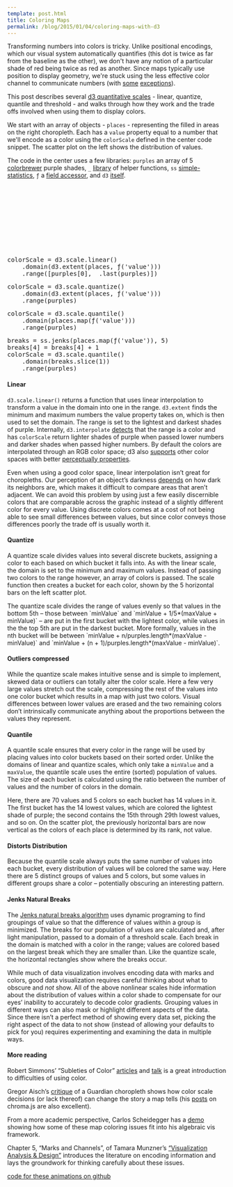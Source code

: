 ```yaml
---
template: post.html
title: Coloring Maps
permalink: /blog/2015/01/04/coloring-maps-with-d3
---
```


<link rel="stylesheet" type="text/css" href="/javascripts/posts/mapColor/style.css">

Transforming numbers into colors is tricky. Unlike positional encodings, which our visual system automatically quantifies (this dot is twice as far from the baseline as the other), we don't have any notion of a particular shade of red being twice as red as another. Since maps typically use position to display geometry, we're stuck using the less effective color channel to communicate numbers (with [some](http://roadtolarissa.com/population-division-fullscreen.html) [exceptions](http://bost.ocks.org/mike/bubble-map/)).

This post describes several [d3 quantitative scales](https://github.com/mbostock/d3/wiki/Quantitative-Scales) - linear, quantize, quantile and threshold - and walks through how they work and the trade offs involved when using them to display colors. 

We start with an array of objects - `places` - representing the filled in areas on the right choropleth. Each has a `value` property equal to a number that we'll encode as a color using the `colorScale` defined in the center code snippet. The scatter plot on the left shows the distribution of values. 

The code in the center uses a few libraries: `purples` an array of 5 [colorbrewer](http://bl.ocks.org/mbostock/5577023) purple shades, `_` [library](https://lodash.com/) of helper functions, `ss` [simple-statistics](http://www.macwright.org/simple-statistics/), `ƒ` a [field accessor](http://roadtolarissa.com/blog/2014/06/23/even-fewer-lamdas-with-d3/), and `d3` [itself](http://d3js.org). 

<!-- ####Linear
`d3.scale.linear()` returns a function that uses linear interpolation to transform a value in the domain into one in the range. `d3.extent` finds the minimum and maximum numbers the value property takes on, which is then used to set the domain. The range is set to the lightest and darkest shades of purple. Internally, `d3.interpolate` [detects](https://github.com/mbostock/d3/wiki/Transitions#d3_interpolate) that the range is a color and has `colorScale` return lighter shades of purple when passed lower numbers and darker shades when passed higher numbers. By default the colors are interpolated through an RGB color space; d3 also [supports](https://github.com/mbostock/d3/wiki/Colors#hsl) other color spaces with better [perceptually propertiess](http://www.research.ibm.com/people/l/lloydt/color/color.HTM). 

Even when using a good color space, linear interpolation isn't great for choropleths. Our perception of an object's darkness [depends](http://en.wikipedia.org/wiki/Checker_shadow_illusion) on how dark its neighbors are, which makes it difficult to compare areas that aren't adjacent. We can avoid this problem by using just a few easily discernible colors that are comparable across the graphic instead of a slightly different color for every value. Using discrete colors comes at a cost of not being able to see small differences between values, but since color conveys those differences poorly the trade off is usually worth it. 

####Quantize
A quantize scale divides values into several discrete buckets, assigning a color to each based on which bucket it falls into. As with the linear scale, the domain is set to the minimum and maximum values. Instead of passing two colors to the range however, an array of colors is passed. The scale function then creates a bucket for each color, shown by the 5 horizontal bars on the left scatter plot. 

The quantize scale divides the range of values evenly so that values in the bottom 5th - those between `minValue` and `minValue + 1/5*(maxValue +minValue)` - are put in the first bucket with the lightest color, while values in the the top 5th are put in the darkest bucket. More formally, values in the nth bucket will be between `minValue + n/purples.length*(maxValue - minValue)` and `minValue + (n + 1)/purples.length*(maxValue - minValue)`.  

####Outliers compressed
While the quantize scale makes intuitive sense and is simple to implement, skewed data or outliers can totally alter the color scale. Here a few very large values stretch out the scale, compressing the rest of the values into one color bucket which results in a map with just two colors. Visual differences between lower values are erased and the two remaining colors don't intrinsically communicate anything about the proportions between the values they represent.

####Quantile
A quantile scale ensures that every color in the range will be used by placing values into color buckets based on their sorted order. Unlike the domains of linear and quantize scales, which only take a `minValue` and a `maxValue`, the quantile scale uses the entire (sorted) population of values. The size of each bucket is calculated using the ratio between the number of values and the number of colors in the domain.

Here, there are 70 values and 5 colors so each bucket has 14 values in it. The first bucket has the 14 lowest values, which are colored the lightest shade of purple; the second contains the 15th through 29th lowest values, and so on. On the scatter plot, the previously horizontal bars are now vertical as the colors of each place is determined by its rank, not value.  

####Distorts Distribution
Because the quantile scale always puts the same number of values into each bucket, every distribution of values will be colored the same way. Here there are 5 distinct groups of values and 5 colors, but some values in different groups share a color - potentially obscuring an interesting pattern.

####Jenks Natural Breaks
The [Jenks natural breaks algorithm](tom link) uses dynamic programing to find groupings of value so that the difference of values within a group is minimized. The breaks for our population of values are calculated and, after light manipulation, passed to a domain of a threshold scale. Each break in the domain is matched with a color in the range; values are colored based on the largest break which they are smaller than. Like the quantize scale, the horizontal rectangles show where the breaks occur. 

While much of data visualization involves encoding data with marks and colors, good data visualization requires careful thinking about what to obscure and _not_ show. All of the above nonlinear scales hide information about the distribution of values within a color shade to compensate for our eyes' inability to accurately to decode color gradients. Grouping values in different ways can also mask or highlight different aspects of the data. Since there isn't a perfect method of showing every data set, picking the right aspect of the data to not show (instead of allowing your defaults to pick for you) requires experimenting and examining the data in multiple ways.

####More reading

Robert Simmons' "Subleties of Color" [articles](http://earthobservatory.nasa.gov/blogs/elegantfigures/2013/08/05/subtleties-of-color-part-1-of-6/) and [talk](https://www.youtube.com/watch?v=DjJr8D4Bxjw) is a great introduction to difficulties of using color. 

Gregor Aisch's [critique](https://vis4.net/blog/posts/mastering-multi-hued-color-scales/) of a Guardian choropleth shows how color scale decisions (or lack thereof) can change the story a map tells (his [posts](https://vis4.net/blog/posts/mastering-multi-hued-color-scales/) on chroma.js are also excellent).

From a more academic perspective, Carlos Scheidegger has a [demo](http://algebraicvis.net/2014/11/11/a_primer.html) showing how some of these map coloring issues fit into his algebraic vis framework. 

Chapter 5, "Marks and Channels", of Tamara Munzner's ["Visualization Analysis & Design"](http://www.crcpress.com/product/isbn/9781466508910) introduces the accemic literature on different ways of encoding information and lays the groundwork for thinking carefully about these issues.  

[code for these animations on github](https://github.com/1wheel/roadtolarissa/tree/master/source/javascripts/posts/mapColor)
 -->
<div id='container'>
  <div id='overlay'>
    <svg></svg>
    <div id='color-code'>
      <div id='gradient'>
<pre>
colorScale = d3.scale.linear()
    .domain(d3.extent(places, ƒ('value')))
    .range([purples[0], _.last(purples)])
</pre>
      </div>
      <div id='quantize'>
<pre>
colorScale = d3.scale.quantize()
    .domain(d3.extent(places, ƒ('value')))
    .range(purples)
</pre>
      </div>
      <div id='quantile'>
<pre>
colorScale = d3.scale.quantile()
    .domain(places.map(ƒ('value')))
    .range(purples)
</pre>
      </div>
      <div id='jenks'>
<pre>
breaks = ss.jenks(places.map(ƒ('value')), 5)
breaks[4] = breaks[4] + 1
colorScale = d3.scale.quantile()
    .domain(breaks.slice(1))
    .range(purples)
</pre>
      </div>
    </div>
  </div>
</div>
<div id='overlay-space'></div>

<div class='scroll-section'>
  <h4>Linear</h4>

  <p><code>d3.scale.linear()</code> returns a function that uses linear interpolation to transform a value in the domain into one in the range. <code>d3.extent</code> finds the minimum and maximum numbers the value property takes on, which is then used to set the domain. The range is set to the lightest and darkest shades of purple. Internally, <code>d3.interpolate</code> <a href="https://github.com/mbostock/d3/wiki/Transitions#d3_interpolate">detects</a> that the range is a color and has <code>colorScale</code> return lighter shades of purple when passed lower numbers and darker shades when passed higher numbers. By default the colors are interpolated through an RGB color space; d3 also <a href="https://github.com/mbostock/d3/wiki/Colors#hsl">supports</a> other color spaces with better <a href="http://www.research.ibm.com/people/l/lloydt/color/color.HTM">perceptually properties</a>.</p>

  <p>Even when using a good color space, linear interpolation isn&rsquo;t great for choropleths. Our perception of an object&rsquo;s darkness <a href="http://en.wikipedia.org/wiki/Checker_shadow_illusion">depends</a> on how dark its neighbors are, which makes it difficult to compare areas that aren&rsquo;t adjacent. We can avoid this problem by using just a few easily discernible colors that are comparable across the graphic instead of a slightly different color for every value. Using discrete colors comes at a cost of not being able to see small differences between values, but since color conveys those differences poorly the trade off is usually worth it.</p>
</div>

<div class='scroll-section'>
  <h4>Quantize</h4>

  <p>A quantize scale divides values into several discrete buckets, assigning a color to each based on which bucket it falls into. As with the linear scale, the domain is set to the minimum and maximum values. Instead of passing two colors to the range however, an array of colors is passed. The scale function then creates a bucket for each color, shown by the 5 horizontal bars on the left scatter plot.</p>

  <p>The quantize scale divides the range of values evenly so that values in the bottom 5th – those between `minValue` and `minValue + 1/5*(maxValue + minValue)` – are put in the first bucket with the lightest color, while values in the the top 5th are put in the darkest bucket. More formally, values in the nth bucket will be between `minValue + n/purples.length*(maxValue - minValue)` and `minValue + (n + 1)/purples.length*(maxValue - minValue)`.</p>
</div>

<div class='scroll-section'>
  <h4>Outliers compressed</h4>

  <p>While the quantize scale makes intuitive sense and is simple to implement, skewed data or outliers can totally alter the color scale. Here a few very large values stretch out the scale, compressing the rest of the values into one color bucket which results in a map with just two colors. Visual differences between lower values are erased and the two remaining colors don&rsquo;t intrinsically communicate anything about the proportions between the values they represent.</p>
</div>

<div class='scroll-section'>
  <h4>Quantile</h4>

  <p>A quantile scale ensures that every color in the range will be used by placing values into color buckets based on their sorted order. Unlike the domains of linear and quantize scales, which only take a <code>minValue</code> and a <code>maxValue</code>, the quantile scale uses the entire (sorted) population of values. The size of each bucket is calculated using the ratio between the number of values and the number of colors in the domain.</p>

  <p>Here, there are 70 values and 5 colors so each bucket has 14 values in it. The first bucket has the 14 lowest values, which are colored the lightest shade of purple; the second contains the 15th through 29th lowest values, and so on. On the scatter plot, the previously horizontal bars are now vertical as the colors of each place is determined by its rank, not value.</p>
</div>

<div class='scroll-section'>
  <h4>Distorts Distribution</h4>

  <p>Because the quantile scale always puts the same number of values into each bucket, every distribution of values will be colored the same way. Here there are 5 distinct groups of values and 5 colors, but some values in different groups share a color &ndash; potentially obscuring an interesting pattern.</p>
</div>

<div class='scroll-section'>
  <h4>Jenks Natural Breaks</h4>

  <p>The <a href="http://www.macwright.org/2013/02/18/literate-jenks.html">Jenks natural breaks algorithm</a> uses dynamic programing to find groupings of value so that the difference of values within a group is minimized. The breaks for our population of values are calculated and, after light manipulation, passed to a domain of a threshold scale. Each break in the domain is matched with a color in the range; values are colored based on the largest break which they are smaller than. Like the quantize scale, the horizontal rectangles show where the breaks occur.</p>

  <p>While much of data visualization involves encoding data with marks and colors, good data visualization requires careful thinking about what to obscure and <em>not</em> show. All of the above nonlinear scales hide information about the distribution of values within a color shade to compensate for our eyes&#8217; inability to accurately to decode color gradients. Grouping values in different ways can also mask or highlight different aspects of the data. Since there isn&rsquo;t a perfect method of showing every data set, picking the right aspect of the data to not show (instead of allowing your defaults to pick for you) requires experimenting and examining the data in multiple ways.</p>

  <h4>More reading</h4>

  <p>Robert Simmons&#8217; &ldquo;Subleties of Color&rdquo; <a href="http://earthobservatory.nasa.gov/blogs/elegantfigures/2013/08/05/subtleties-of-color-part-1-of-6/">articles</a> and <a href="https://www.youtube.com/watch?v=DjJr8D4Bxjw">talk</a> is a great introduction to difficulties of using color.</p>

  <p>Gregor Aisch&rsquo;s <a href="https://vis4.net/blog/posts/mastering-multi-hued-color-scales/">critique</a> of a Guardian choropleth shows how color scale decisions (or lack thereof) can change the story a map tells (his <a href="https://vis4.net/blog/posts/mastering-multi-hued-color-scales/">posts</a> on chroma.js are also excellent).</p>

  <p>From a more academic perspective, Carlos Scheidegger has a <a href="http://algebraicvis.net/2014/11/11/a_primer.html">demo</a> showing how some of these map coloring issues fit into his algebraic vis framework.</p>

  <p>Chapter 5, &ldquo;Marks and Channels&rdquo;, of Tamara Munzner&rsquo;s <a href="http://www.crcpress.com/product/isbn/9781466508910">&ldquo;Visualization Analysis &amp; Design&rdquo;</a> introduces the literature on encoding information and lays the groundwork for thinking carefully about these issues.</p>

  <p><a href="https://github.com/1wheel/roadtolarissa/tree/master/source/javascripts/posts/mapColor">code for these animations on github</a></p>
</div>

<div id='bot-padding'></div>


<script src="/javascripts/libs/d3.4.11.js" type="text/javascript"></script>
<script src="/javascripts/libs/lodash.js" type="text/javascript"></script>
<script src="/javascripts/libs/gscroll-0.1.js" type="text/javascript"></script>
<script src="/javascripts/libs/simple-statistics.js" type="text/javascript"></script>
<script src="/javascripts/posts/negBarTransition/lib.js" type="text/javascript"></script>

<script src="/javascripts/posts/mapColor/script.js" type="text/javascript"></script>
